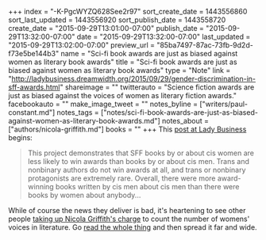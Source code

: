 +++
index = "-K-PgcWYZQ628See2r97"
sort_create_date = 1443556860
sort_last_updated = 1443556920
sort_publish_date = 1443558720
create_date = "2015-09-29T13:01:00-07:00"
publish_date = "2015-09-29T13:32:00-07:00"
date = "2015-09-29T13:32:00-07:00"
last_updated = "2015-09-29T13:02:00-07:00"
preview_url = "85ba7497-87ac-73fb-9d2d-f73e5be144b3"
name = "Sci-fi book awards are just as biased against women as literary book awards"
title = "Sci-fi book awards are just as biased against women as literary book awards"
type = "Note"
link = "http://ladybusiness.dreamwidth.org/2015/09/29/gender-discrimination-in-sff-awards.html"
shareimage = ""
twitterauto = "Science fiction awards are just as biased against the voices of women as literary fiction awards."
facebookauto = ""
make_image_tweet = ""
notes_byline = ["writers/paul-constant.md"]
notes_tags = ["notes/sci-fi-book-awards-are-just-as-biased-against-women-as-literary-book-awards.md"]
notes_about = ["authors/nicola-griffith.md"]
books = ""
+++
This [post at Lady Business](http://ladybusiness.dreamwidth.org/2015/09/29/gender-discrimination-in-sff-awards.html) begins:

<blockquote>This project demonstrates that SFF books by or about cis women are less likely to win awards than books by or about cis men. Trans and nonbinary authors do not win awards at all, and trans or nonbinary protagonists are extremely rare. Overall, there were more award-winning books written by cis men about cis men than there were books by women about anybody...</blockquote>

While of course the news they deliver is bad, it's heartening to see other people [taking up Nicola Griffith's charge](http://seattlereviewofbooks.com/notes/2015/07/27/talking-with-nicola-griffith-about-the-importance-of-counting-womens-stories/) to count the number of womens' voices in literature. Go [read the whole thing](http://ladybusiness.dreamwidth.org/2015/09/29/gender-discrimination-in-sff-awards.html) and then spread it far and wide.